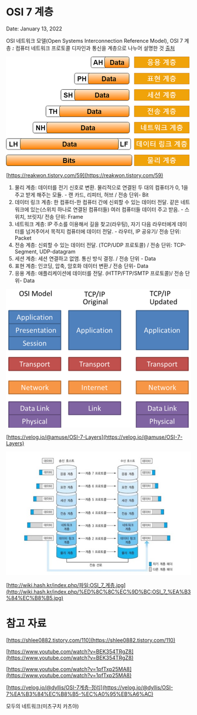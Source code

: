 # OSI 7 계층

Date: January 13, 2022

OSI 네트워크 모델(Open Systems Interconnection Reference Model), OSI 7 계층 ***:*** 컴퓨터 네트워크 프로토콜 디자인과 통신을 계층으로 나누어 설명한 것  [출처]([https://ko.wikipedia.org/wiki/OSI_모형](https://ko.wikipedia.org/wiki/OSI_%EB%AA%A8%ED%98%95))

![Untitled](osi7layer/Untitled.png)

[https://reakwon.tistory.com/59](https://reakwon.tistory.com/59)

1. 물리 계층: 데이터를 전기 신호로 변환. 물리적으로 연결된 두 대의 컴퓨터가 0, 1을 주고 받게 해주는 모듈. - 랜 카드, 리피터, 허브 / 전송 단위- Bit
2. 데이터 링크 계층: 한 컴퓨터-한 컴퓨터 간에 신뢰할 수 있는 데이터 전달.  같은 네트워크에 있는(스위치 하나로 연결된 컴퓨터들) 여러 컴퓨터들 데이터 주고 받음. - 스위치, 브릿지/ 전송 단위: Frame
3. 네트워크 계층: IP 주소를 이용해서 길을 찾고(라우팅), 자기 다음 라우터에게 데이터를 넘겨주어서 목적지 컴퓨터에 데이터 전달. - 라우터, IP 공유기/ 전송 단위: Packet
4. 전송 계층: 신뢰할 수 있는 데이터 전달. (TCP/UDP 프로토콜) / 전송 단위: TCP-Segment, UDP-datagram
5. 세션 계층: 세션 연결하고 없앰. 통신 방식 결정. / 전송 단위 - Data
6. 표현 계층: 인코딩, 압축, 암호화 데이터 변환./ 전송 단위- Data
7. 응용 계층: 애플리케이션에 데이터를 전달. (HTTP/FTP/SMTP 프로토콜)/ 전송 단위- Data

![Untitled](osi7layer/Untitled%201.png)

[https://velog.io/@amuse/OSI-7-Layers](https://velog.io/@amuse/OSI-7-Layers)

![Untitled](osi7layer/Untitled%202.png)

[http://wiki.hash.kr/index.php/파일:OSI_7_계층.jpg](http://wiki.hash.kr/index.php/%ED%8C%8C%EC%9D%BC:OSI_7_%EA%B3%84%EC%B8%B5.jpg)

# 참고 자료

[https://shlee0882.tistory.com/110](https://shlee0882.tistory.com/110)

[https://www.youtube.com/watch?v=BEK354TRgZ8](https://www.youtube.com/watch?v=BEK354TRgZ8)

[https://www.youtube.com/watch?v=1pfTxp25MA8](https://www.youtube.com/watch?v=1pfTxp25MA8)

[https://velog.io/@dyllis/OSI-7계층-정리](https://velog.io/@dyllis/OSI-7%EA%B3%84%EC%B8%B5-%EC%A0%95%EB%A6%AC)

모두의 네트워크(미츠구치 카츠야)